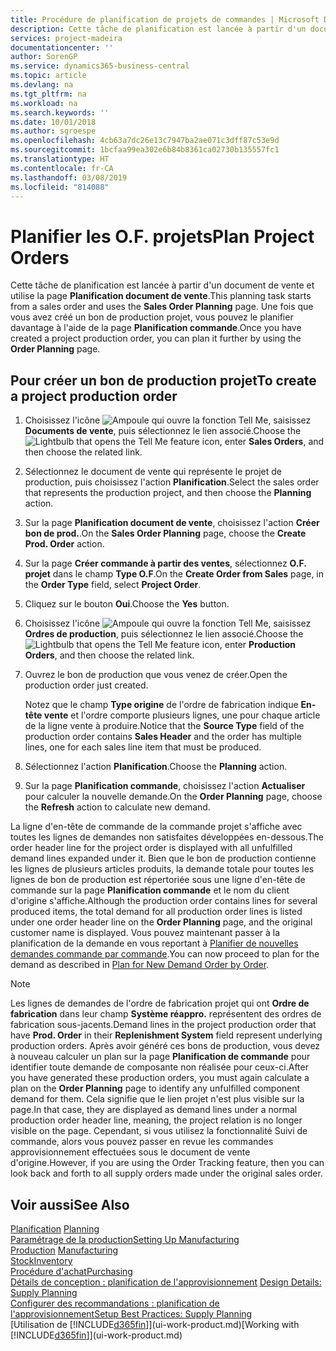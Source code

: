 ```yaml
---
title: Procédure de planification de projets de commandes | Microsoft Docs
description: Cette tâche de planification est lancée à partir d'un document de vente et utilise la page **Planification document de vente**. Une fois que vous avez créé un bon de production projet, vous pouvez le planifier davantage à l'aide de la page **Planification commande**.
services: project-madeira
documentationcenter: ''
author: SorenGP
ms.service: dynamics365-business-central
ms.topic: article
ms.devlang: na
ms.tgt_pltfrm: na
ms.workload: na
ms.search.keywords: ''
ms.date: 10/01/2018
ms.author: sgroespe
ms.openlocfilehash: 4cb63a7dc26e13c7947ba2ae071c3dff87c53e9d
ms.sourcegitcommit: 1bcfaa99ea302e6b84b8361ca02730b135557fc1
ms.translationtype: HT
ms.contentlocale: fr-CA
ms.lasthandoff: 03/08/2019
ms.locfileid: "814088"
---
```

# <a name="plan-project-orders"></a><span data-ttu-id="fca6e-104">Planifier les O.F. projets</span><span class="sxs-lookup"><span data-stu-id="fca6e-104">Plan Project Orders</span></span>
<span data-ttu-id="fca6e-105">Cette tâche de planification est lancée à partir d'un document de vente et utilise la page **Planification document de vente**.</span><span class="sxs-lookup"><span data-stu-id="fca6e-105">This planning task starts from a sales order and uses the **Sales Order Planning** page.</span></span> <span data-ttu-id="fca6e-106">Une fois que vous avez créé un bon de production projet, vous pouvez le planifier davantage à l'aide de la page **Planification commande**.</span><span class="sxs-lookup"><span data-stu-id="fca6e-106">Once you have created a project production order, you can plan it further by using the **Order Planning** page.</span></span>  

## <a name="to-create-a-project-production-order"></a><span data-ttu-id="fca6e-107">Pour créer un bon de production projet</span><span class="sxs-lookup"><span data-stu-id="fca6e-107">To create a project production order</span></span>  

1.  <span data-ttu-id="fca6e-108">Choisissez l'icône ![Ampoule qui ouvre la fonction Tell Me](media/ui-search/search_small.png "Dites-moi ce que vous voulez faire"), saisissez **Documents de vente**, puis sélectionnez le lien associé.</span><span class="sxs-lookup"><span data-stu-id="fca6e-108">Choose the ![Lightbulb that opens the Tell Me feature](media/ui-search/search_small.png "Tell me what you want to do") icon, enter **Sales Orders**, and then choose the related link.</span></span>  
2.  <span data-ttu-id="fca6e-109">Sélectionnez le document de vente qui représente le projet de production, puis choisissez l'action **Planification**.</span><span class="sxs-lookup"><span data-stu-id="fca6e-109">Select the sales order that represents the production project, and then choose the **Planning** action.</span></span>  
4.  <span data-ttu-id="fca6e-110">Sur la page **Planification document de vente**, choisissez l'action **Créer bon de prod.**.</span><span class="sxs-lookup"><span data-stu-id="fca6e-110">On the **Sales Order Planning** page, choose  the **Create Prod. Order** action.</span></span>  
5.  <span data-ttu-id="fca6e-111">Sur la page **Créer commande à partir des ventes**, sélectionnez **O.F. projet** dans le champ **Type O.F**.</span><span class="sxs-lookup"><span data-stu-id="fca6e-111">On the **Create Order from Sales** page, in the **Order Type** field, select **Project Order**.</span></span>  
6.  <span data-ttu-id="fca6e-112">Cliquez sur le bouton **Oui**.</span><span class="sxs-lookup"><span data-stu-id="fca6e-112">Choose the **Yes** button.</span></span>  
7.  <span data-ttu-id="fca6e-113">Choisissez l'icône ![Ampoule qui ouvre la fonction Tell Me](media/ui-search/search_small.png "Dites-moi ce que vous voulez faire"), saisissez **Ordres de production**, puis sélectionnez le lien associé.</span><span class="sxs-lookup"><span data-stu-id="fca6e-113">Choose the ![Lightbulb that opens the Tell Me feature](media/ui-search/search_small.png "Tell me what you want to do") icon, enter **Production Orders**, and then choose the related link.</span></span>
8. <span data-ttu-id="fca6e-114">Ouvrez le bon de production que vous venez de créer.</span><span class="sxs-lookup"><span data-stu-id="fca6e-114">Open the production order just created.</span></span>  

    <span data-ttu-id="fca6e-115">Notez que le champ **Type origine** de l'ordre de fabrication indique **En-tête vente** et l'ordre comporte plusieurs lignes, une pour chaque article de la ligne vente à produire.</span><span class="sxs-lookup"><span data-stu-id="fca6e-115">Notice that the **Source Type** field of the production order contains **Sales Header** and the order has multiple lines, one for each sales line item that must be produced.</span></span>  
9. <span data-ttu-id="fca6e-116">Sélectionnez l'action **Planification**.</span><span class="sxs-lookup"><span data-stu-id="fca6e-116">Choose the **Planning** action.</span></span>
10. <span data-ttu-id="fca6e-117">Sur la page **Planification commande**, choisissez l'action **Actualiser** pour calculer la nouvelle demande.</span><span class="sxs-lookup"><span data-stu-id="fca6e-117">On the **Order Planning** page, choose the **Refresh** action to calculate new demand.</span></span>  

<span data-ttu-id="fca6e-118">La ligne d'en-tête de commande de la commande projet s'affiche avec toutes les lignes de demandes non satisfaites développées en-dessous.</span><span class="sxs-lookup"><span data-stu-id="fca6e-118">The order header line for the project order is displayed with all unfulfilled demand lines expanded under it.</span></span> <span data-ttu-id="fca6e-119">Bien que le bon de production contienne les lignes de plusieurs articles produits, la demande totale pour toutes les lignes de bon de production est répertoriée sous une ligne d'en-tête de commande sur la page **Planification commande** et le nom du client d'origine s'affiche.</span><span class="sxs-lookup"><span data-stu-id="fca6e-119">Although the production order contains lines for several produced items, the total demand for all production order lines is listed under one order header line on the **Order Planning** page, and the original customer name is displayed.</span></span> <span data-ttu-id="fca6e-120">Vous pouvez maintenant passer à la planification de la demande en vous reportant à [Planifier de nouvelles demandes commande par commande](production-how-to-plan-for-new-demand.md).</span><span class="sxs-lookup"><span data-stu-id="fca6e-120">You can now proceed to plan for the demand as described in [Plan for New Demand Order by Order](production-how-to-plan-for-new-demand.md).</span></span>  

> [!NOTE]  
>  <span data-ttu-id="fca6e-121">Les lignes de demandes de l'ordre de fabrication projet qui ont **Ordre de fabrication** dans leur champ **Système réappro.** représentent des ordres de fabrication sous-jacents.</span><span class="sxs-lookup"><span data-stu-id="fca6e-121">Demand lines in the project production order that have **Prod. Order** in their **Replenishment System** field represent underlying production orders.</span></span> <span data-ttu-id="fca6e-122">Après avoir généré ces bons de production, vous devez à nouveau calculer un plan sur la page **Planification de commande** pour identifier toute demande de composante non réalisée pour ceux-ci.</span><span class="sxs-lookup"><span data-stu-id="fca6e-122">After you have generated these production orders, you must again calculate a plan on the **Order Planning** page to identify any unfulfilled component demand for them.</span></span> <span data-ttu-id="fca6e-123">Cela signifie que le lien projet n'est plus visible sur la page.</span><span class="sxs-lookup"><span data-stu-id="fca6e-123">In that case, they are displayed as demand lines under a normal production order header line, meaning, the project relation is no longer visible on the page.</span></span> <span data-ttu-id="fca6e-124">Cependant, si vous utilisez la fonctionnalité Suivi de commande, alors vous pouvez passer en revue les commandes approvisionnement effectuées sous le document de vente d'origine.</span><span class="sxs-lookup"><span data-stu-id="fca6e-124">However, if you are using the Order Tracking feature, then you can look back and forth to all supply orders made under the original sales order.</span></span>  

## <a name="see-also"></a><span data-ttu-id="fca6e-125">Voir aussi</span><span class="sxs-lookup"><span data-stu-id="fca6e-125">See Also</span></span>
<span data-ttu-id="fca6e-126">[Planification](production-planning.md) </span><span class="sxs-lookup"><span data-stu-id="fca6e-126">[Planning](production-planning.md) </span></span>  
[<span data-ttu-id="fca6e-127">Paramétrage de la production</span><span class="sxs-lookup"><span data-stu-id="fca6e-127">Setting Up Manufacturing</span></span>](production-configure-production-processes.md)  
<span data-ttu-id="fca6e-128">[Production](production-manage-manufacturing.md)  </span><span class="sxs-lookup"><span data-stu-id="fca6e-128">[Manufacturing](production-manage-manufacturing.md)  </span></span>  
[<span data-ttu-id="fca6e-129">Stock</span><span class="sxs-lookup"><span data-stu-id="fca6e-129">Inventory</span></span>](inventory-manage-inventory.md)  
[<span data-ttu-id="fca6e-130">Procédure d'achat</span><span class="sxs-lookup"><span data-stu-id="fca6e-130">Purchasing</span></span>](purchasing-manage-purchasing.md)  
<span data-ttu-id="fca6e-131">[Détails de conception : planification de l'approvisionnement](design-details-supply-planning.md) </span><span class="sxs-lookup"><span data-stu-id="fca6e-131">[Design Details: Supply Planning](design-details-supply-planning.md) </span></span>  
[<span data-ttu-id="fca6e-132">Configurer des recommandations : planification de l'approvisionnement</span><span class="sxs-lookup"><span data-stu-id="fca6e-132">Setup Best Practices: Supply Planning</span></span>](setup-best-practices-supply-planning.md)  
<span data-ttu-id="fca6e-133">[Utilisation de [!INCLUDE[d365fin](includes/d365fin_md.md)]](ui-work-product.md)</span><span class="sxs-lookup"><span data-stu-id="fca6e-133">[Working with [!INCLUDE[d365fin](includes/d365fin_md.md)]](ui-work-product.md)</span></span>
